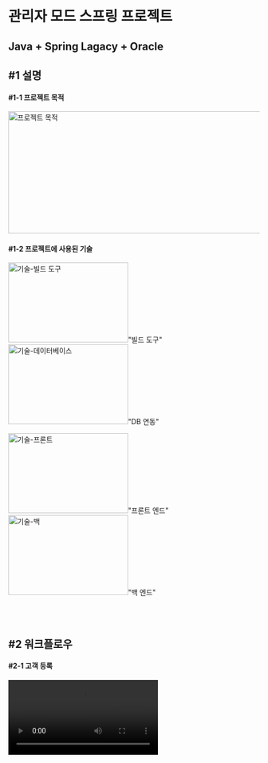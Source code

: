<h1>관리자 모드 스프링 프로젝트</h1>
<h2>Java + Spring Lagacy + Oracle</h2>


<h2>#1 설명</h2>

<h4>#1-1 프로젝트 목적</h4>
<img src="https://github.com/user-attachments/assets/5d9e6bd0-5b31-4e0b-a72d-f816eeacc6e9" width="665" height="245" alt="프로젝트 목적" />

<h4>#1-2 프로젝트에 사용된 기술</h4>
    <p>
        <img src="https://github.com/user-attachments/assets/6e05b928-a08a-40a1-b430-0806a0441746" alt="기술-빌드 도구" width="240" height="160" />"빌드 도구"
        <img src="https://github.com/user-attachments/assets/df4ca761-d502-44a0-a525-ebb9f80b0eaa" alt="기술-데이터베이스" width="240" height="160" />"DB 연동"
    </p>
    <p>
        <img src="https://github.com/user-attachments/assets/c7e5f144-d144-450c-a88b-d463c37728d4" alt="기술-프론트" width="240" height="160" />"프론트 엔드"
        <img src="https://github.com/user-attachments/assets/78d068b5-3d82-4e6f-814b-ca1ab2694717" alt="기술-백" width="240" height="160" />"백 엔드"
    </p>
<br><br>

<h2>#2 워크플로우</h2>

<h4>#2-1 고객 등록</h4>
<video src="https://github.com/user-attachments/assets/04ecce33-4087-4f45-a15b-165b06e117dc" control width:"600">



<h4>#2-2 피보험자 등록</h4>
<h4>#2-3 보험 상품 계약</h4>
<h4>#2-4 공지사항 등록</h4>


<br><br><br><br><br><br><br><br><br><br><br><br><br><br>
#3 유튜브 = 링크주소 복사 = 썸네일 이미지는 직접 만들어서 링크로 사용
<a href ="https://www.youtube.com/watch?v=CQtrGGC_dko">
  <img src="#" alt="썸네일" />
</a>
<img width="981" height="644" alt="KakaoTalk_20250617_092918834" src="https://github.com/user-attachments/assets/41f69709-6d64-449f-b6c5-61c9264436d3" />
